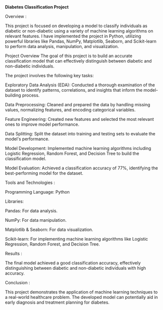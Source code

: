 **Diabetes Classification Project**

Overview :

This project is focused on developing a model to classify individuals as diabetic or non-diabetic using a variety of machine learning algorithms on relevant features. 
I have implemented the project in Python, utilizing powerful libraries like Pandas, NumPy, Matplotlib, Seaborn, and Scikit-learn to perform data analysis, manipulation, and visualization.

Project Overview
The goal of this project is to build an accurate classification model that can effectively distinguish between diabetic and non-diabetic individuals.

The project involves the following key tasks:

Exploratory Data Analysis (EDA): Conducted a thorough examination of the dataset to identify patterns, correlations, and insights that inform the model-building process.

Data Preprocessing: Cleaned and prepared the data by handling missing values, normalizing features, and encoding categorical variables.

Feature Engineering: Created new features and selected the most relevant ones to improve model performance.

Data Splitting: Split the dataset into training and testing sets to evaluate the model's performance.

Model Development: Implemented machine learning algorithms including Logistic Regression, Random Forest, and Decision Tree to build the classification model.

Model Evaluation: Achieved a classification accuracy of 77%, identifying the best-performing model for the dataset.

Tools and Technologies :

Programming Language: Python

Libraries:

Pandas: For data analysis.

NumPy: For data manipulation.

Matplotlib & Seaborn: For data visualization.

Scikit-learn: For implementing machine learning algorithms like Logistic Regression, Random Forest, and Decision Tree.

Results :

The final model achieved a good classification accuracy,  effectively distinguishing between diabetic and non-diabetic individuals with high accuracy.

Conclusion : 

This project demonstrates the application of machine learning techniques to a real-world healthcare problem. The developed model can potentially aid in early diagnosis and treatment planning for diabetes.

